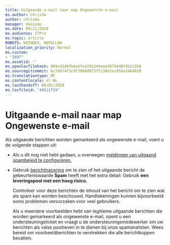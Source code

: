 ```yaml
---
title: Uitgaande e-mail naar map Ongewenste e-mail
ms.author: chrisda
author: chrisda
manager: dansimp
ms.date: 04/21/2020
ms.audience: ITPro
ms.topic: article
ROBOTS: NOINDEX, NOFOLLOW
localization_priority: Normal
ms.custom:
- "2697"
ms.assetid: ''
ms.openlocfilehash: 869cd3d9fb8e5fce291244e4a39754d074b11358
ms.sourcegitcommit: bc7d6f4f3c9f7060d073f5130e1ec856e248d020
ms.translationtype: MT
ms.contentlocale: nl-NL
ms.lasthandoff: 06/02/2020
ms.locfileid: "44511719"
---
```

# <a name="outbound-email-to-junk-email-folder"></a>Uitgaande e-mail naar map Ongewenste e-mail

Als uitgaande berichten worden gemarkeerd als ongewenste e-mail, voert u de volgende stappen uit:

- Als u dit nog niet hebt gedaan, u overwegen [meldingen van uitgaand spambeleid te configureren.](https://docs.microsoft.com/microsoft-365/security/office-365-security/configure-the-outbound-spam-policy)

- Gebruik [berichttracering](https://docs.microsoft.com/microsoft-365/security/office-365-security/message-trace-scc) om te zien of het uitgaande bericht de gebeurteniswaarde **Spam** heeft met het extra detail: Gebruik **een leveringspool met een hoog risico.**

  Controleer voor deze berichten de inhoud van het bericht om te zien wat als spam kan worden beschouwd. Handtekeningen kunnen bijvoorbeeld soms problemen veroorzaken voor veel gebruikers.

  Als u meerdere voorbeelden hebt van legitieme uitgaande berichten die worden gemarkeerd als ongewenste e-mail, opent u een ondersteuningsticket en vraagt u de ondersteuningsmedewerker om uw berichten als valse positieven in te dienen bij onze spamanalisten. Wees bereid om voorbeeldberichten te verstrekken die alle berichtkoppen bevatten.
